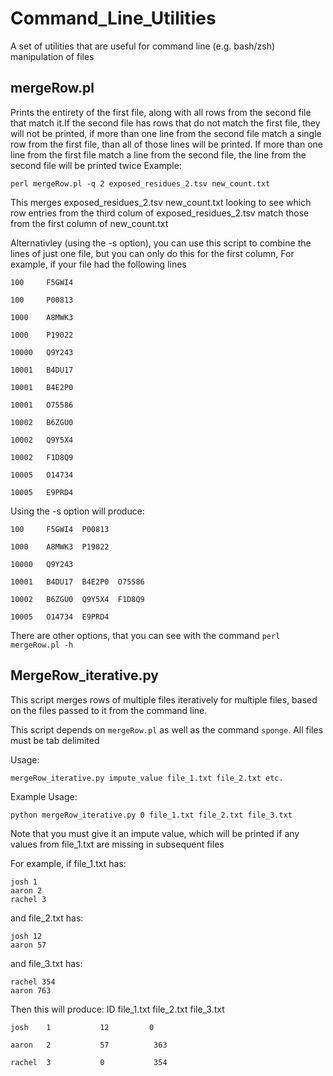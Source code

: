 # Command_Line_Utilities
A set of utilities that are useful for command line (e.g. bash/zsh) manipulation of files

## mergeRow.pl

Prints the entirety of the first file, along with all rows from the second file that match it.If the second file has rows that do not match the first file,
they will not be printed, if more than one line from the second file match a single row from the first file, than all of those lines will be printed. If more than
one line from the first file match a line from the second file, the line from the second file will be printed twice
Example:
    
    perl mergeRow.pl -q 2 exposed_residues_2.tsv new_count.txt

This merges exposed_residues_2.tsv new_count.txt looking to see which row entries from the third colum of exposed_residues_2.tsv match those from the first
column of new_count.txt

Alternativley (using the -s option), you can use this script to combine the lines of just one file, but you can only do this for the first column, For example, if your file had the following lines

    100     F5GWI4

    100     P00813

    1000    A8MWK3

    1000    P19022

    10000   Q9Y243

    10001   B4DU17

    10001   B4E2P0

    10001   O75586

    10002   B6ZGU0

    10002   Q9Y5X4

    10002   F1D8Q9

    10005   O14734

    10005   E9PRD4

Using the -s option will produce:

    100     F5GWI4  P00813

    1000    A8MWK3  P19022

    10000   Q9Y243

    10001   B4DU17  B4E2P0  O75586

    10002   B6ZGU0  Q9Y5X4  F1D8Q9

    10005   O14734  E9PRD4
    
There are other options, that you can see with the command `perl mergeRow.pl -h`

## MergeRow_iterative.py

This script merges rows of multiple files iteratively for multiple files, based on the files passed to it from the command line. 

This script depends on `mergeRow.pl` as well as the command `sponge`. All files must be tab delimited

Usage:
   
    mergeRow_iterative.py impute_value file_1.txt file_2.txt etc.

Example Usage:
   
    python mergeRow_iterative.py 0 file_1.txt file_2.txt file_3.txt

Note that you must give it an impute value, which will be printed if any values from file_1.txt are missing in subsequent files
    
For example, if file_1.txt has:

    josh 1
    aaron 2
    rachel 3

and file_2.txt has:
    
    josh 12
    aaron 57

and file_3.txt has:

    rachel 354
    aaron 763
    
Then this will produce:
    ID  file_1.txt  file_2.txt  file_3.txt
    
    josh    1           12         0
    
    aaron   2           57          363
    
    rachel  3           0           354
